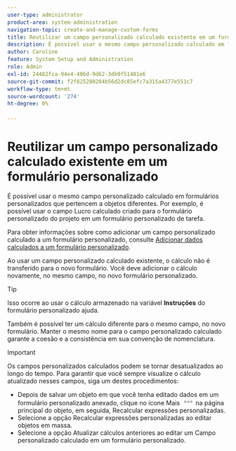 ```yaml
---
user-type: administrator
product-area: system-administration
navigation-topic: create-and-manage-custom-forms
title: Reutilizar um campo personalizado calculado existente em um formulário personalizado
description: É possível usar o mesmo campo personalizado calculado em formulários personalizados que pertencem a objetos diferentes. Por exemplo, é possível usar o campo Lucro calculado criado para o formulário personalizado do projeto em um formulário personalizado de tarefa.
author: Caroline
feature: System Setup and Administration
role: Admin
exl-id: 24482fca-94e4-406d-9d62-3db9f51481e6
source-git-commit: f2f825280204b56d2dc85efc7a315a4377e551c7
workflow-type: tm+mt
source-wordcount: '274'
ht-degree: 0%

---
```


# Reutilizar um campo personalizado calculado existente em um formulário personalizado

É possível usar o mesmo campo personalizado calculado em formulários personalizados que pertencem a objetos diferentes. Por exemplo, é possível usar o campo Lucro calculado criado para o formulário personalizado do projeto em um formulário personalizado de tarefa.

Para obter informações sobre como adicionar um campo personalizado calculado a um formulário personalizado, consulte [Adicionar dados calculados a um formulário personalizado](../../../administration-and-setup/customize-workfront/create-manage-custom-forms/add-calculated-data-to-custom-form.md).

Ao usar um campo personalizado calculado existente, o cálculo não é transferido para o novo formulário. Você deve adicionar o cálculo novamente, no mesmo campo, no novo formulário personalizado.

>[!TIP]
>
>Isso ocorre ao usar o cálculo armazenado na variável **Instruções** do formulário personalizado ajuda.

Também é possível ter um cálculo diferente para o mesmo campo, no novo formulário. Manter o mesmo nome para o campo personalizado calculado garante a coesão e a consistência em sua convenção de nomenclatura.

>[!IMPORTANT]
>
>Os campos personalizados calculados podem se tornar desatualizados ao longo do tempo. Para garantir que você sempre visualize o cálculo atualizado nesses campos, siga um destes procedimentos:
>
>* Depois de salvar um objeto em que você tenha editado dados em um formulário personalizado anexado, clique no ícone Mais ![](assets/more-icon.png) na página principal do objeto, em seguida, Recalcular expressões personalizadas.
>* Selecione a opção Recalcular expressões personalizadas ao editar objetos em massa.
>* Selecione a opção Atualizar cálculos anteriores ao editar um Campo personalizado calculado em um formulário personalizado.
>

